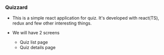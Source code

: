 ### Quizzard
 
- This is a simple react application for quiz. It's developed with react(TS), redux and few other interesting things.

- We will have 2 screens
    - Quiz list page
    - Quiz details page
    